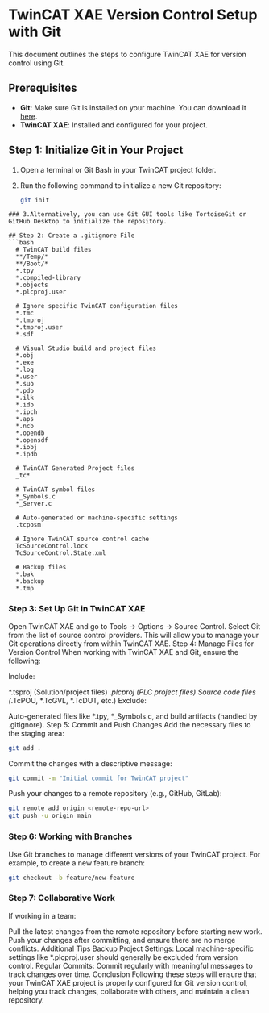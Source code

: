 # TwinCAT XAE Version Control Setup with Git

This document outlines the steps to configure TwinCAT XAE for version control using Git.

## Prerequisites

- **Git**: Make sure Git is installed on your machine. You can download it [here](https://git-scm.com/).
- **TwinCAT XAE**: Installed and configured for your project.

## Step 1: Initialize Git in Your Project

1. Open a terminal or Git Bash in your TwinCAT project folder.
2. Run the following command to initialize a new Git repository:

   ```bash
   git init
  ```
### 3.Alternatively, you can use Git GUI tools like TortoiseGit or GitHub Desktop to initialize the repository.

## Step 2: Create a .gitignore File
  ```bash
    # TwinCAT build files
    **/Temp/*
    **/Boot/*
    *.tpy
    *.compiled-library
    *.objects
    *.plcproj.user

    # Ignore specific TwinCAT configuration files
    *.tmc
    *.tmproj
    *.tmproj.user
    *.sdf

    # Visual Studio build and project files
    *.obj
    *.exe
    *.log
    *.user
    *.suo
    *.pdb
    *.ilk
    *.idb
    *.ipch
    *.aps
    *.ncb
    *.opendb
    *.opensdf
    *.iobj
    *.ipdb

    # TwinCAT Generated Project files
    _tc*

    # TwinCAT symbol files
    *_Symbols.c
    *_Server.c

    # Auto-generated or machine-specific settings
    .tcposm

    # Ignore TwinCAT source control cache
    TcSourceControl.lock
    TcSourceControl.State.xml

    # Backup files
    *.bak
    *.backup
    *.tmp
```
### Step 3: Set Up Git in TwinCAT XAE
Open TwinCAT XAE and go to Tools -> Options -> Source Control.
Select Git from the list of source control providers.
This will allow you to manage your Git operations directly from within TwinCAT XAE.
Step 4: Manage Files for Version Control
When working with TwinCAT XAE and Git, ensure the following:

Include:

*.tsproj (Solution/project files)
*.plcproj (PLC project files)
Source code files (*.TcPOU, *.TcGVL, *.TcDUT, etc.)
Exclude:

Auto-generated files like *.tpy, *_Symbols.c, and build artifacts (handled by .gitignore).
Step 5: Commit and Push Changes
Add the necessary files to the staging area:

```bash
git add .
```
Commit the changes with a descriptive message:
```bash
git commit -m "Initial commit for TwinCAT project"
```
Push your changes to a remote repository (e.g., GitHub, GitLab):

```bash
git remote add origin <remote-repo-url>
git push -u origin main
```
### Step 6: Working with Branches
Use Git branches to manage different versions of your TwinCAT project. For example, to create a new feature branch:
```bash
git checkout -b feature/new-feature
```
### Step 7: Collaborative Work
If working in a team:

Pull the latest changes from the remote repository before starting new work.
Push your changes after committing, and ensure there are no merge conflicts.
Additional Tips
Backup Project Settings: Local machine-specific settings like *.plcproj.user should generally be excluded from version control.
Regular Commits: Commit regularly with meaningful messages to track changes over time.
Conclusion
Following these steps will ensure that your TwinCAT XAE project is properly configured for Git version control, helping you track changes, collaborate with others, and maintain a clean repository.